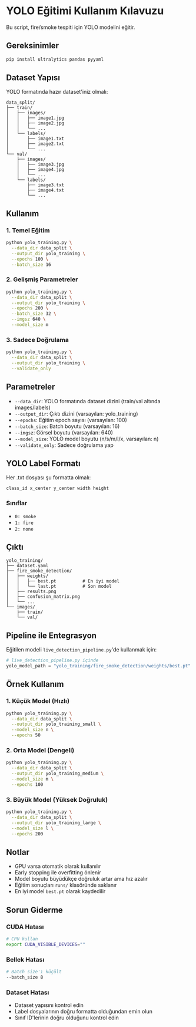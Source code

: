 # YOLO Eğitimi Kullanım Kılavuzu

Bu script, fire/smoke tespiti için YOLO modelini eğitir.

## Gereksinimler

```bash
pip install ultralytics pandas pyyaml
```

## Dataset Yapısı

YOLO formatında hazır dataset'iniz olmalı:

```
data_split/
├── train/
│   ├── images/
│   │   ├── image1.jpg
│   │   ├── image2.jpg
│   │   └── ...
│   └── labels/
│       ├── image1.txt
│       ├── image2.txt
│       └── ...
└── val/
    ├── images/
    │   ├── image3.jpg
    │   ├── image4.jpg
    │   └── ...
    └── labels/
        ├── image3.txt
        ├── image4.txt
        └── ...
```

## Kullanım

### 1. Temel Eğitim

```bash
python yolo_training.py \
  --data_dir data_split \
  --output_dir yolo_training \
  --epochs 100 \
  --batch_size 16
```

### 2. Gelişmiş Parametreler

```bash
python yolo_training.py \
  --data_dir data_split \
  --output_dir yolo_training \
  --epochs 200 \
  --batch_size 32 \
  --imgsz 640 \
  --model_size m
```

### 3. Sadece Doğrulama

```bash
python yolo_training.py \
  --data_dir data_split \
  --output_dir yolo_training \
  --validate_only
```

## Parametreler

- `--data_dir`: YOLO formatında dataset dizini (train/val altında images/labels)
- `--output_dir`: Çıktı dizini (varsayılan: yolo_training)
- `--epochs`: Eğitim epoch sayısı (varsayılan: 100)
- `--batch_size`: Batch boyutu (varsayılan: 16)
- `--imgsz`: Görsel boyutu (varsayılan: 640)
- `--model_size`: YOLO model boyutu (n/s/m/l/x, varsayılan: n)
- `--validate_only`: Sadece doğrulama yap

## YOLO Label Formatı

Her .txt dosyası şu formatta olmalı:
```
class_id x_center y_center width height
```

### Sınıflar
- `0: smoke`
- `1: fire`
- `2: none`

## Çıktı

```
yolo_training/
├── dataset.yaml
├── fire_smoke_detection/
│   ├── weights/
│   │   ├── best.pt          # En iyi model
│   │   └── last.pt          # Son model
│   ├── results.png
│   ├── confusion_matrix.png
│   └── ...
└── images/
    ├── train/
    └── val/
```

## Pipeline ile Entegrasyon

Eğitilen modeli `live_detection_pipeline.py`'de kullanmak için:

```python
# live_detection_pipeline.py içinde
yolo_model_path = "yolo_training/fire_smoke_detection/weights/best.pt"
```

## Örnek Kullanım

### 1. Küçük Model (Hızlı)
```bash
python yolo_training.py \
  --data_dir data_split \
  --output_dir yolo_training_small \
  --model_size n \
  --epochs 50
```

### 2. Orta Model (Dengeli)
```bash
python yolo_training.py \
  --data_dir data_split \
  --output_dir yolo_training_medium \
  --model_size m \
  --epochs 100
```

### 3. Büyük Model (Yüksek Doğruluk)
```bash
python yolo_training.py \
  --data_dir data_split \
  --output_dir yolo_training_large \
  --model_size l \
  --epochs 200
```

## Notlar

- GPU varsa otomatik olarak kullanılır
- Early stopping ile overfitting önlenir
- Model boyutu büyüdükçe doğruluk artar ama hız azalır
- Eğitim sonuçları `runs/` klasöründe saklanır
- En iyi model `best.pt` olarak kaydedilir

## Sorun Giderme

### CUDA Hatası
```bash
# CPU kullan
export CUDA_VISIBLE_DEVICES=""
```

### Bellek Hatası
```bash
# Batch size'ı küçült
--batch_size 8
```

### Dataset Hatası
- Dataset yapısını kontrol edin
- Label dosyalarının doğru formatta olduğundan emin olun
- Sınıf ID'lerinin doğru olduğunu kontrol edin 